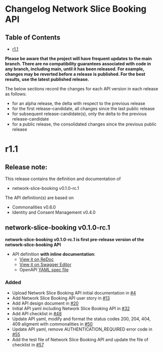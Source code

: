 # Changelog Network Slice Booking API

## Table of Contents
- [r1.1](#r1.1)


**Please be aware that the project will have frequent updates to the main branch. There are no compatibility guarantees associated with code in any branch, including main, until it has been released. For example, changes may be reverted before a release is published. For the best results, use the latest published release.**

The below sections record the changes for each API version in each release as follows:

* for an alpha release, the delta with respect to the previous release
* for the first release-candidate, all changes since the last public release
* for subsequent release-candidate(s), only the delta to the previous release-candidate
* for a public release, the consolidated changes since the previous public release

# r1.1
## Release note:
This release contains the definition and documentation of

- network-slice-booking v0.1.0-rc.1

The API definition(s) are based on

- Commonalities v0.6.0
- Identity and Consent Management v0.4.0
## network-slice-booking v0.1.0-rc.1

**network-slice-booking v0.1.0-rc.1 is first pre-release version of the network-slice-booking API**

- API definition **with inline documentation**:
  - [View it on ReDoc](https://redocly.github.io/redoc/?url=https://raw.githubusercontent.com/camaraproject/NetworkSliceBooking/refs/heads/main/code/API_definitions/NetworkSliceBooking.yaml&nocors)
  - [View it on Swagger Editor](https://camaraproject.github.io/swagger-ui/?url=https://raw.githubusercontent.com/camaraproject/NetworkSliceBooking/refs/heads/main/code/API_definitions/NetworkSliceBooking.yaml)
  - OpenAPI [YAML spec file](https://github.com/camaraproject/NetworkSliceBooking/blob/main/code/API_definitions/NetworkSliceBooking.yaml)
### Added
* Upload Network Slice Booking API initial documentation in [#4](https://github.com/camaraproject/NetworkSliceBooking/pull/4) 
* Add Network Slice Booking API user story in [#13](https://github.com/camaraproject/NetworkSliceBooking/pull/13)
* Add API design document in [#20](https://github.com/camaraproject/NetworkSliceBooking/pull/20)
* Initial API yaml including Network Slice Booking API in [#32](https://github.com/camaraproject/NetworkSliceBooking/pull/32)
* Add API checklist in [#48](https://github.com/camaraproject/NetworkSliceBooking/pull/48)
* Update API yaml, modify and format the status codes 200, 204, 404, 409 aligment with commonalities in [#50](https://github.com/camaraproject/NetworkSliceBooking/pull/50)
* Update API yaml, remove AUTHENTICATION_REQUIRED error code in [#55](https://github.com/camaraproject/NetworkSliceBooking/pull/55)
* Add the test file of Network Slice Booking API and update the file of checklist in [#57](https://github.com/camaraproject/NetworkSliceBooking/pull/57)
